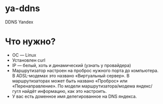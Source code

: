 # ya-ddns
DDNS Yandex

# Что нужно?
- ОС — Linux
- Установлен curl
- IP — белый, хоть и динамический (узнать у провайдера)
- Маршрутизатор настроен на проброс нужного порта до компьютера. В ADSL-модемах это названо «Виртуальный сервер». В маршрутизаторах может быть названо «Проброс» или «Перенаправление». По модели маршрутизатора/модема яндекс/гугл найдёт информацию, как это настроить.
- У вас есть доменное имя делегированное на DNS яндекса.
